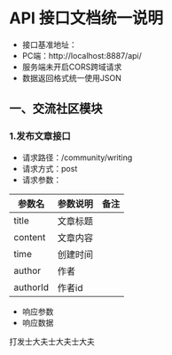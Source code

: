 # API 接口文档统一说明

* 接口基准地址：
* PC端：http://localhost:8887/api/
* 服务端未开启CORS跨域请求
* 数据返回格式统一使用JSON

## 一、交流社区模块

### 1.发布文章接口

* 请求路径：/community/writing
* 请求方式：post
* 请求参数：

| 参数名   | 参数说明 | 备注 |
| -------- | -------- | ---- |
| title    | 文章标题 |      |
| content  | 文章内容 |      |
| time     | 创建时间 |      |
| author   | 作者     |      |
| authorId | 作者id   |      |

* 响应参数
* 响应数据



打发士大夫士大夫士大夫